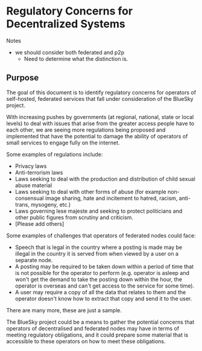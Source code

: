 # Regulatory Concerns for Decentralized Systems

Notes
- we should consider both federated and p2p
  - Need to determine what the distinction is.

## Purpose

The goal of this document is to identify regulatory concerns for
operators of self-hosted, federated services that fall under
consideration of the BlueSky project.

With increasing pushes by governments (at regional, national, state or
local levels) to deal with issues that arise from the greater access
people have to each other, we are seeing more regulations being
proposed and implemented that have the potential to damage the ability
of operators of small services to engage fully on the internet.

Some examples of regulations include:
- Privacy laws
- Anti-terrorism laws
- Laws seeking to deal with the production and distribution of child
  sexual abuse material
- Laws seeking to deal with other forms of abuse (for example
  non-consensual image sharing, hate and incitement to hatred, racism,
  anti-trans, mysogeny, etc.)
- Laws governing lese majeste and seeking to protect politicians and
  other public figures from scrutiny and criticism.
- [Please add others]


Some examples of challenges that operators of federated nodes could
face:
- Speech that is legal in the country where a posting is made may be
  illegal in the country it is served from when viewed by a user on a
  separate node.
- A posting may be required to be taken down within a period of time
  that is not possible for the operator to perform (e.g. operator is
  asleep and won't get the demand to take the posting down within the
  hour, the operator is overseas and can't get access to the service
  for some time).
- A user may require a copy of all the data that relates to them and
  the operator doesn't know how to extract that copy and send it to
  the user.

There are many more, these are just a sample.

The BlueSky project could be a means to gather the potential concerns
that operators of decentralised and federated nodes may have in terms
of meeting regulatory obligations, and it could prepare some material
that is accessible to these operators on how to meet these
obligations.


